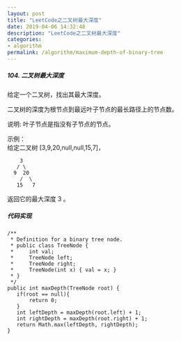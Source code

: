 ```yaml
---
layout: post
title: "LeetCode之二叉树最大深度"
date: 2019-04-06 14:32:48
description: "LeetCode之二叉树最大深度"
categories:
- algorithm
permalink: /algorithm/maximum-depth-of-binary-tree
---
```


##### 104. 二叉树最大深度

给定一个二叉树，找出其最大深度。

二叉树的深度为根节点到最远叶子节点的最长路径上的节点数。  

说明: 叶子节点是指没有子节点的节点。  

示例：  
给定二叉树 [3,9,20,null,null,15,7]，  

```vim
    3
   / \
  9  20
    /  \
   15   7
```   
返回它的最大深度 3 。


##### 代码实现

```vim
/**
 * Definition for a binary tree node.
 * public class TreeNode {
 *     int val;
 *     TreeNode left;
 *     TreeNode right;
 *     TreeNode(int x) { val = x; }
 * }
 */
public int maxDepth(TreeNode root) {
   if(root == null){
       return 0;
   }
   int leftDepth = maxDepth(root.left) + 1;
   int rightDepth = maxDepth(root.right) + 1;
   return Math.max(leftDepth, rightDepth);
}
```
